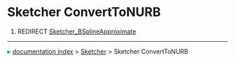 # Sketcher ConvertToNURB
1.  REDIRECT [Sketcher_BSplineApproximate](Sketcher_BSplineApproximate.md)



---
![](images/Right_arrow.png) [documentation index](../README.md) > [Sketcher](Sketcher_Workbench.md) > Sketcher ConvertToNURB
